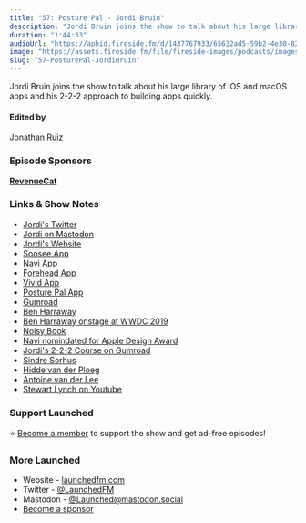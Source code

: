 ```yaml
---
title: "57: Posture Pal - Jordi Bruin"
description: "Jordi Bruin joins the show to talk about his large library of iOS and macOS apps and his 2-2-2 approach to building apps quickly."
duration: "1:44:33"
audioUrl: "https://aphid.fireside.fm/d/1437767933/65632ad5-59b2-4e30-82d1-13845dce07dd/ec63a342-65b3-4815-a294-e9bf4b37e3c5.mp3"
image: "https://assets.fireside.fm/file/fireside-images/podcasts/images/6/65632ad5-59b2-4e30-82d1-13845dce07dd/episodes/e/ec63a342-65b3-4815-a294-e9bf4b37e3c5/cover.jpg"
slug: "57-PosturePal-JordiBruin"
---
```


<p>Jordi Bruin joins the show to talk about his large library of iOS and macOS apps and his 2-2-2 approach to building apps quickly.</p>

<h4>Edited by</h4>

<p><a href="https://mastodon.online/@refactoredd" rel="nofollow">Jonathan Ruiz</a></p>

<h3>Episode Sponsors</h3>

<p><strong><a href="https://www.revenuecat.com/" rel="nofollow">RevenueCat</a></strong></p>

<h3>Links &amp; Show Notes</h3>

<ul>
<li><a href="https://app.fireside.fm/podcasts/launched/episodes/ec63a342-65b3-4815-a294-e9bf4b37e3c5/edit" rel="nofollow">Jordi&#39;s Twitter</a></li>
<li><a href="https://mastodon.online/@jordibruin" rel="nofollow">Jordi on Mastodon</a></li>
<li><a href="https://bento.me/jordi" rel="nofollow">Jordi&#39;s Website</a></li>
<li><a href="https://jordibruin.github.io/food-scanner/" rel="nofollow">Soosee App</a></li>
<li><a href="https://www.getnavi.app/" rel="nofollow">Navi App</a></li>
<li><a href="https://goodsnooze.gumroad.com/l/nASbe" rel="nofollow">Forehead App</a></li>
<li><a href="https://www.getvivid.app/" rel="nofollow">Vivid App</a></li>
<li><a href="https://impresskit.net/d3e4bea7-fdd2-465a-af7f-7d763e1a9250" rel="nofollow">Posture Pal App</a></li>
<li><a href="https://gumroad.com/" rel="nofollow">Gumroad</a></li>
<li><a href="https://twitter.com/benlumendigital?lang=en" rel="nofollow">Ben Harraway</a></li>
<li><a href="https://lumen-digital.com/news-articles/noisy-book.html" rel="nofollow">Ben Harraway onstage at WWDC 2019</a></li>
<li><a href="https://apps.apple.com/us/app/noisy-book/id1474786858" rel="nofollow">Noisy Book</a></li>
<li><a href="https://developer.apple.com/design/awards/" rel="nofollow">Navi nomindated for Apple Design Award</a></li>
<li><a href="https://goodsnooze.gumroad.com/l/2-2-2-easy-steps" rel="nofollow">Jordi&#39;s 2-2-2 Course on Gumroad</a></li>
<li><a href="https://sindresorhus.com/" rel="nofollow">Sindre Sorhus</a></li>
<li><a href="https://twitter.com/hiddevdploeg" rel="nofollow">Hidde van der Ploeg</a></li>
<li><a href="https://www.avanderlee.com/" rel="nofollow">Antoine van der Lee</a></li>
<li><a href="https://www.youtube.com/c/stewartlynch" rel="nofollow">Stewart Lynch on Youtube</a></li>
</ul>

<h3>Support Launched</h3>

<p>⭐️ <a href="http://membership.launchedfm.com/" rel="nofollow">Become a member</a> to support the show and get ad-free episodes!</p>

<h3>More Launched</h3>

<ul>
<li>Website - <a href="https://launchedfm.com" rel="nofollow">launchedfm.com</a></li>
<li>Twitter - <a href="https://twitter.com/launchedfm" rel="nofollow">@LaunchedFM</a></li>
<li>Mastodon - <a href="https://mastodon.social/@Launched" rel="nofollow">@Launched@mastodon.social</a></li>
<li><a href="https://launchedfm.com/sponsors" rel="nofollow">Become a sponsor</a></li>
</ul>
